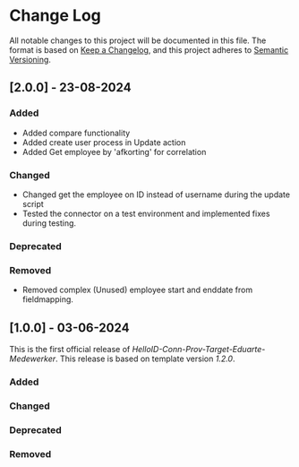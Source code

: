 # Change Log

All notable changes to this project will be documented in this file. The format is based on [Keep a Changelog](https://keepachangelog.com), and this project adheres to [Semantic Versioning](https://semver.org).

## [2.0.0] - 23-08-2024

### Added
- Added compare functionality
- Added create user process in Update action
- Added Get employee by 'afkorting' for correlation

### Changed
- Changed get the employee on ID instead of username during the update script
- Tested the connector on a test environment and implemented fixes during testing.

### Deprecated

### Removed
- Removed complex (Unused) employee start and enddate from fieldmapping.

## [1.0.0] - 03-06-2024

This is the first official release of _HelloID-Conn-Prov-Target-Eduarte-Medewerker_. This release is based on template version _1.2.0_.

### Added

### Changed

### Deprecated

### Removed